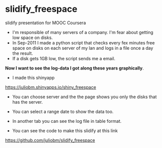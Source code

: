 slidify_freespace
=================

slidify presentation for MOOC Coursera



* I'm responsible of many servers of a company. I'm fear about getting low space on disks.  
* In Sep-2011 I made a python script that checks every fex minutes free space on disks on each server of my lan and logs in a file once a day the result.   
* If a disk gets 1GB low, the script sends me a email.  

**Now I want to see the log-data I got along these years graphically**.



* I made this shinyapp  

https://juliobm.shinyapps.io/shiny_freespace

* You can choose server and the the page shows you only the disks that has the server.

* You can select a range date to show the data too.

* In another tab you can see the log file in table format.

* You can see the code to make this slidify at this link

https://github.com/juliobm/slidify_freespace



